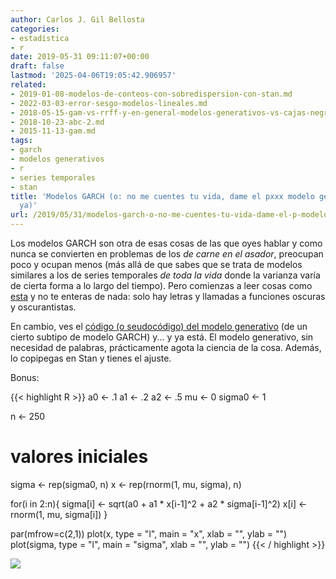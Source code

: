 ```yaml
---
author: Carlos J. Gil Bellosta
categories:
- estadística
- r
date: 2019-05-31 09:11:07+00:00
draft: false
lastmod: '2025-04-06T19:05:42.906957'
related:
- 2019-01-08-modelos-de-conteos-con-sobredispersion-con-stan.md
- 2022-03-03-error-sesgo-modelos-lineales.md
- 2018-05-15-gam-vs-rrff-y-en-general-modelos-generativos-vs-cajas-negras.md
- 2018-10-23-abc-2.md
- 2015-11-13-gam.md
tags:
- garch
- modelos generativos
- r
- series temporales
- stan
title: 'Modelos GARCH (o: no me cuentes tu vida, dame el pxxx modelo generativo y
  ya)'
url: /2019/05/31/modelos-garch-o-no-me-cuentes-tu-vida-dame-el-p-modelo-generativo-y-ya/
---
```


Los modelos GARCH son otra de esas cosas de las que oyes hablar y como nunca se convierten en problemas de los _de carne en el asador_, preocupan poco y ocupan menos (más allá de que sabes que se trata de modelos similares a los de series temporales _de toda la vida_ donde la varianza varía de cierta forma a lo largo del tiempo). Pero comienzas a leer cosas como [esta](https://ntguardian.wordpress.com/2019/01/28/problems-estimating-garch-parameters-r-part-2-rugarch/) y no te enteras de nada: solo hay letras y llamadas a funciones oscuras y oscurantistas.

En cambio, ves el [código (o seudocódigo) del modelo generativo](https://mc-stan.org/docs/2_18/stan-users-guide/modeling-temporal-heteroscedasticity.html) (de un cierto subtipo de modelo GARCH) y... y ya está. El modelo generativo, sin necesidad de palabras, prácticamente agota la ciencia de la cosa. Además, lo copipegas en Stan y tienes el ajuste.

Bonus:

{{< highlight R >}}
a0 <- .1
a1 <- .2
a2 <- .5
mu <- 0
sigma0 <- 1

n <- 250

# valores iniciales
sigma <- rep(sigma0, n)
x <- rep(rnorm(1, mu, sigma), n)

for(i in 2:n){
  sigma[i] <- sqrt(a0 + a1 * x[i-1]^2 +
      a2 * sigma[i-1]^2)
  x[i] <- rnorm(1, mu, sigma[i])
}

par(mfrow=c(2,1))
plot(x, type = "l", main = "x",
    xlab = "", ylab = "")
plot(sigma, type = "l", main = "sigma",
    xlab = "", ylab = "")
{{< / highlight >}}


![](/wp-uploads/2019/05/garch.R.png#center)